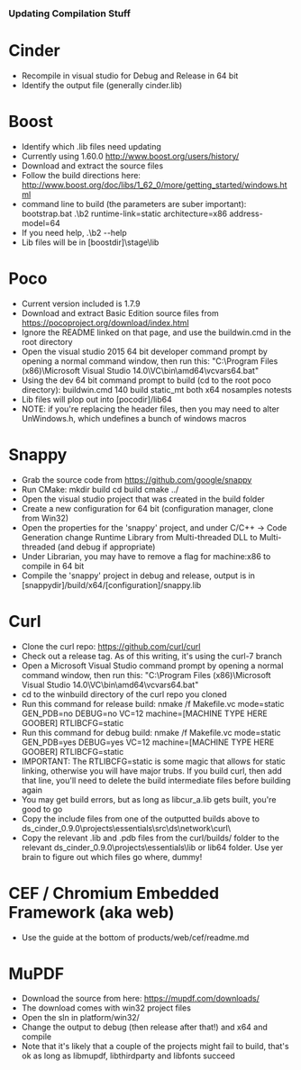 ### Updating Compilation Stuff

# Cinder 

- Recompile in visual studio for Debug and Release in 64 bit
- Identify the output file (generally cinder.lib)


# Boost

- Identify which .lib files need updating
- Currently using 1.60.0  http://www.boost.org/users/history/
- Download and extract the source files
- Follow the build directions here: http://www.boost.org/doc/libs/1_62_0/more/getting_started/windows.html
- command line to build (the parameters are suber important): 
    bootstrap.bat
	.\b2 runtime-link=static architecture=x86 address-model=64
- If you need help, .\b2 --help
- Lib files will be in [boostdir]\stage\lib



# Poco

- Current version included is 1.7.9
- Download and extract Basic Edition source files from https://pocoproject.org/download/index.html
- Ignore the README linked on that page, and use the buildwin.cmd in the root directory
- Open the visual studio 2015 64 bit developer command prompt by opening a normal command window, then run this: "C:\Program Files (x86)\Microsoft Visual Studio 14.0\VC\bin\amd64\vcvars64.bat"
- Using the dev 64 bit command prompt to build (cd to the root poco directory): buildwin.cmd 140 build static_mt both x64 nosamples notests
- Lib files will plop out into [pocodir]/lib64
- NOTE: if you're replacing the header files, then you may need to alter UnWindows.h, which undefines a bunch of windows macros 



# Snappy

- Grab the source code from https://github.com/google/snappy
- Run CMake:
    mkdir build
    cd build
	cmake ../
- Open the visual studio project that was created in the build folder
- Create a new configuration for 64 bit (configuration manager, clone from Win32)
- Open the properties for the 'snappy' project, and under C/C++ -> Code Generation change Runtime Library from Multi-threaded DLL to Multi-threaded (and debug if appropriate)
- Under Librarian, you may have to remove a flag for machine:x86 to compile in 64 bit
- Compile the 'snappy' project in debug and release, output is in [snappydir]/build/x64/[configuration]/snappy.lib


# Curl

- Clone the curl repo: https://github.com/curl/curl
- Check out a release tag. As of this writing, it's using the curl-7 branch
- Open a Microsoft Visual Studio command prompt by opening a normal command window, then run this: "C:\Program Files (x86)\Microsoft Visual Studio 14.0\VC\bin\amd64\vcvars64.bat"
- cd to the winbuild directory of the curl repo you cloned
- Run this command for release build: nmake /f Makefile.vc mode=static GEN_PDB=no DEBUG=no VC=12 machine=[MACHINE TYPE HERE GOOBER] RTLIBCFG=static
- Run this command for debug build: nmake /f Makefile.vc mode=static GEN_PDB=yes DEBUG=yes VC=12 machine=[MACHINE TYPE HERE GOOBER] RTLIBCFG=static
- IMPORTANT: The RTLIBCFG=static is some magic that allows for static linking, otherwise you will have major trubs. If you build curl, then add that line, you'll need to delete the build intermediate files before building again
- You may get build errors, but as long as libcur_a.lib gets built, you're good to go
- Copy the include files from one of the outputted builds above to ds_cinder_0.9.0\projects\essentials\src\ds\network\curl\
- Copy the relevant .lib and .pdb files from the curl/builds/ folder to the relevant ds_cinder_0.9.0\projects\essentials\lib or lib64 folder. Use yer brain to figure out which files go where, dummy!


# CEF / Chromium Embedded Framework (aka web)
- Use the guide at the bottom of products/web/cef/readme.md


# MuPDF

- Download the source from here: https://mupdf.com/downloads/
- The download comes with win32 project files
- Open the sln in platform/win32/
- Change the output to debug (then release after that!) and x64 and compile
- Note that it's likely that a couple of the projects might fail to build, that's ok as long as libmupdf, libthirdparty and libfonts succeed


